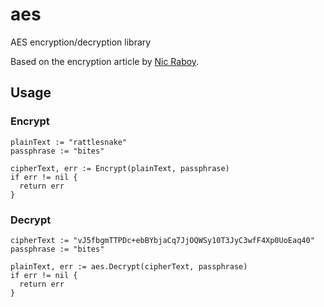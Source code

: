# aes

AES encryption/decryption library

Based on the encryption article by [Nic Raboy](https://www.thepolyglotdeveloper.com/2018/02/encrypt-decrypt-data-golang-application-crypto-packages/).

## Usage

### Encrypt

```golang
plainText := "rattlesnake"
passphrase := "bites"

cipherText, err := Encrypt(plainText, passphrase)
if err != nil {
  return err
}
```

### Decrypt

```golang
cipherText := "vJ5fbgmTTPDc+ebBYbjaCq7JjOQWSy10T3JyC3wfF4Xp0UoEaq40"
passphrase := "bites"

plainText, err := aes.Decrypt(cipherText, passphrase)
if err != nil {
  return err
}
```
